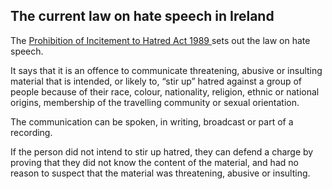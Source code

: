 ##  The current law on hate speech in Ireland

The [ Prohibition of Incitement to Hatred Act 1989
](https://www.irishstatutebook.ie/eli/1989/act/19/enacted/en/print.html) sets
out the law on hate speech.

It says that it is an offence to communicate threatening, abusive or insulting
material that is intended, or likely to, “stir up” hatred against a group of
people because of their race, colour, nationality, religion, ethnic or
national origins, membership of the travelling community or sexual
orientation.

The communication can be spoken, in writing, broadcast or part of a recording.

If the person did not intend to stir up hatred, they can defend a charge by
proving that they did not know the content of the material, and had no reason
to suspect that the material was threatening, abusive or insulting.
